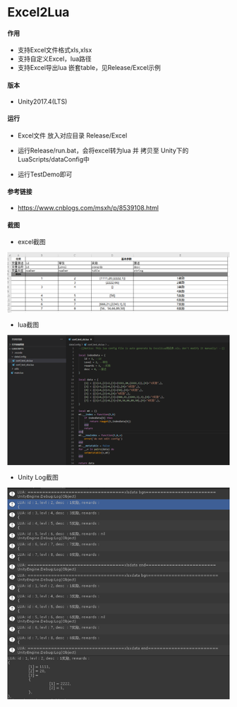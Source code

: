 # Excel2Lua

#### 作用

- 支持Excel文件格式xls,xlsx
- 支持自定义Excel，lua路径
- 支持Excel导出lua 嵌套table，见Release/Excel示例

#### 版本

- Unity2017.4(LTS) 

#### 运行

- Excel文件 放入对应目录 Release/Excel

- 运行Release/run.bat，会将excel转为lua 并 拷贝至 Unity下的LuaScripts/dataConfig中

- 运行TestDemo即可

#### 参考链接
- https://www.cnblogs.com/msxh/p/8539108.html


#### 截图

- excel截图

![1](image\excel.png)

- lua截图

![1](image\luafile.png)

- Unity Log截图

![1](image\unitylog.png)

  




